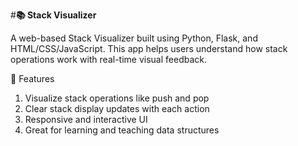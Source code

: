 #**📚 Stack Visualizer**


A web-based Stack Visualizer built using Python, Flask, and HTML/CSS/JavaScript. This app helps users understand how stack operations work with real-time visual feedback.

🧰 Features
1) Visualize stack operations like push and pop
2) Clear stack display updates with each action
3) Responsive and interactive UI
4) Great for learning and teaching data structures
